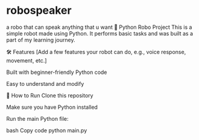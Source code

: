 # robospeaker
a robo that can speak anything that u want 
🤖 Python Robo Project
This is a simple robot made using Python. It performs basic tasks and was built as a part of my learning journey.

🛠 Features
[Add a few features your robot can do, e.g., voice response, movement, etc.]

Built with beginner-friendly Python code

Easy to understand and modify

📁 How to Run
Clone this repository

Make sure you have Python installed

Run the main Python file:

bash
Copy code
python main.py
